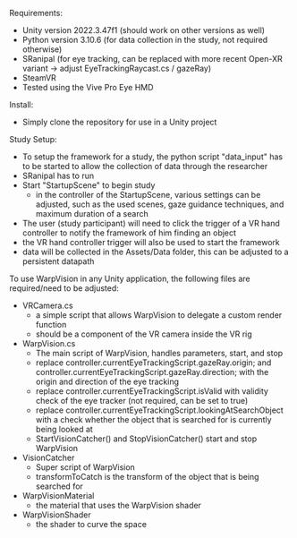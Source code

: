Requirements:
- Unity version 2022.3.47f1 (should work on other versions as well)
- Python version 3.10.6 (for data collection in the study, not required otherwise)
- SRanipal (for eye tracking, can be replaced with more recent Open-XR variant -> adjust EyeTrackingRaycast.cs / gazeRay)
- SteamVR
- Tested using the Vive Pro Eye HMD

Install:
- Simply clone the repository for use in a Unity project

Study Setup:
- To setup the framework for a study, the python script "data_input" has to be started to allow the collection of data through the researcher
- SRanipal has to run
- Start "StartupScene" to begin study
	- in the controller of the StartupScene, various settings can be adjusted, such as the used scenes, gaze guidance techniques, and maximum duration of a search
- The user (study participant) will need to click the trigger of a VR hand controller to notify the framework of him finding an object
- the VR hand controller trigger will also be used to start the framework
- data will be collected in the Assets/Data folder, this can be adjusted to a persistent datapath


To use WarpVision in any Unity application, the following files are required/need to be adjusted:
- VRCamera.cs
	- a simple script that allows WarpVision to delegate a custom render function
	- should be a component of the VR camera inside the VR rig
- WarpVision.cs
	- The main script of WarpVision, handles parameters, start, and stop
	- replace controller.currentEyeTrackingScript.gazeRay.origin; and controller.currentEyeTrackingScript.gazeRay.direction; with the origin and direction of the eye tracking
	- replace controller.currentEyeTrackingScript.isValid with validity check of the eye tracker (not required, can be set to true)
	- replace controller.currentEyeTrackingScript.lookingAtSearchObject with a check whether the object that is searched for is currently being looked at
	- StartVisionCatcher() and StopVisionCatcher() start and stop WarpVision
- VisionCatcher
	- Super script of WarpVision
	- transformToCatch is the transform of the object that is being searched for
- WarpVisionMaterial
	- the material that uses the WarpVision shader
- WarpVisionShader
	- the shader to curve the space